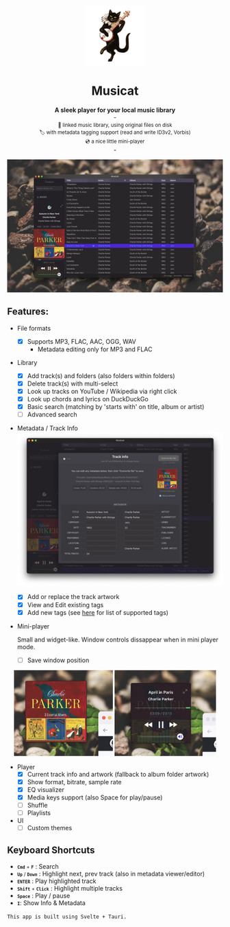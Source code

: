 <p align="center">
<img height="140" src="src-tauri/icons/Square310x310Logo.png">
</p>
<h1 align="center">Musicat</h1>
<p align="center">
<b>A sleek player for your local music library</b>
<br/>
-
<br/>
<small>🔗 linked music library, using original files on disk</small>
<br/>
<small>🏷 with metadata tagging support (read and write ID3v2, Vorbis)</small>
<br/>
<small>💿 a nice little mini-player
</small>
<br/>
  -
</p>


![screenshot](docs/screenshot.jpeg)

## Features:
- File formats
  - [x] Supports MP3, FLAC, AAC, OGG, WAV
      - Metadata editing only for MP3 and FLAC
- Library
  - [x] Add track(s) and folders (also folders within folders)
  - [x] Delete track(s) with multi-select
  - [x] Look up tracks on YouTube / Wikipedia via right click
  - [x] Look up chords and lyrics on DuckDuckGo
  - [x] Basic search (matching by 'starts with' on title, album or artist)
  - [ ] Advanced search
- Metadata / Track Info
  ![info](docs/info.jpeg)

  - [x] Add or replace the track artwork
  - [x] View and Edit existing tags
  - [x] Add new tags (see [here]() for list of supported tags)
- Mini-player 
  
  Small and widget-like. Window controls dissappear when in mini player mode.
  - [ ] Save window position
<p align="center">
<img height="200" src="docs/mini-cover.jpeg">
<img height="200" src="docs/mini-ui.jpeg">
</p>

- Player
  - [x] Current track info and artwork (fallback to album folder artwork)
  - [x] Show format, bitrate, sample rate
  - [x] EQ visualizer
  - [x] Media keys support (also Space for play/pause)
  - [ ] Shuffle
  - [ ] Playlists
- UI
  - [ ] Custom themes

## Keyboard Shortcuts
- <small><kbd>**`Cmd`**</kbd> + <kbd>**`F`**</kbd></small> : Search
- <small><kbd>**`Up`**</kbd> / <kbd>**`Down`**</kbd></small> : Highlight next, prev track (also in metadata viewer/editor)
- <small><kbd>**`ENTER`**</kbd></small> : Play highlighted track 
- <small><kbd>**`Shift`**</kbd> + <kbd>**`Click`**</kbd></small> : Highlight multiple tracks
- <small><kbd>**`Space`**</kbd></small> : Play / pause
- <small><kbd>**`I`**</kbd></small>: Show Info & Metadata

`This app is built using Svelte + Tauri.`
